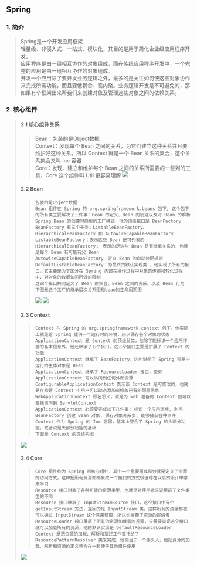 ## Spring

### 1. 简介
> Spring是一个开发应用框架
> <br>轻量级、非侵入式、一站式、模块化，其目的是用于简化企业级应用程序开发。
> <br>应用程序是由一组相互协作的对象组成，而在传统应用程序开发中，一个完整的应用是由一组相互协作的对象组成。
> <br>开发一个应用除了要开发业务逻辑之外，最多的是关注如何使这些对象协作来完成所需功能，而且要低耦合、高内聚。业务逻辑开发是不可避免的，那如果有个框架出来帮我们来创建对象及管理这些对象之间的依赖关系。

### 2. 核心组件
> #### 2.1 核心组件关系
>> Bean：包装的是Object数据   
>> Context：发现每个 Bean 之间的关系，为它们建立这种关系并且要维护好这种关系。所以 Context 就是一个 Bean 关系的集合，这个关系集合又叫 Ioc 容器
>> <br>Core：发现、建立和维护每个 Bean 之间的关系所需要的一些列的工具，Core 这个组件叫 Util 更容易理解
>> ![](https://i.loli.net/2021/05/06/8sGHf4pUZ1brhKT.png)
> #### 2.2 Bean
>>     包装的是Object数据
>>     Bean 组件在 Spring 的 org.springframework.beans 包下, 这个包下的所有类主要解决了三件事：Bean 的定义、Bean 的创建以及对 Bean 的解析
>>     Spring Bean 的创建时典型的工厂模式，他的顶级接口是 BeanFactory
>>     BeanFactory 有三个子类：ListableBeanFactory、HierarchicalBeanFactory 和 AutowireCapableBeanFactory
>>     ListableBeanFactory：表示这些 Bean 是可列表的
>>     HierarchicalBeanFactory： 表示的是这些 Bean 是有继承关系的，也就是每个 Bean 有可能有父 Bean
>>     AutowireCapableBeanFactory：定义 Bean 的自动装配规则
>>     DefaultListableBeanFactory：为最终的默认实现类 ，他实现了所有的接口。它主要是为了区分在 Spring 内部在操作过程中对象的传递和转化过程中，对对象的数据访问所做的限制
>>     这四个接口共同定义了 Bean 的集合、Bean 之间的关系、以及 Bean 行为
>>     下图是这个工厂的继承层次关系图和bean的生命周期图
>> ![](https://i.loli.net/2021/05/06/PrWGJtI1oS47lze.png)
>> ![](https://i.loli.net/2021/05/07/3VQWcitzbdy8GgI.png)
> #### 2.3 Context
>>     Context 在 Spring 的 org.springframework.context 包下，他实际上就是给 Spring 提供一个运行时的环境，用以保存各个对象的状态  
>>     ApplicationContext 是 Context 的顶级父类，他除了能标识一个应用环境的基本信息外，他还继承了五个接口，这五个接口主要是扩展了 Context 的功能
>>     ApplicationContext 继承了 BeanFactory，这也说明了 Spring 容器中运行的主体对象是 Bean
>>     ApplicationContext 继承了 ResourceLoader 接口，使得 ApplicationContext 可以访问到任何外部资源
>>     ConfigurableApplicationContext 表示该 Context 是可修改的，也就是在构建 Context 中用户可以动态添加或修改已有的配置信息
>>     WebApplicationContext 顾名思义，就是为 web 准备的 Context 他可以直接访问到 ServletContext
>>     ApplicationContext 必须要完成以下几件事: 标识一个应用环境, 利用 BeanFactory 创建 Bean 对象, 保存对象关系表, 能够捕获各种事件
>>     Context 作为 Spring 的 Ioc 容器，基本上整合了 Spring 的大部分功能，或者说是大部分功能的基础
>>     下面是 Context 的类结构图
> ![](https://i.loli.net/2021/05/07/othGbigkAI2ScsU.png)
> #### 2.4 Core
>>     Core 组件作为 Spring 的核心组件，其中一个重要组成部分就是定义了资源的访问方式。这种把所有资源都抽象成一个接口的方式很值得在以后的设计中拿来学习  
>>     Resource 接口封装了各种可能的资源类型，也就是对使用者来说屏蔽了文件类型的不同    
>>     Resource 接口继承了 InputStreamSource 接口，这个接口中有个 getInputStream 方法，返回的是 InputStream 类。这样所有的资源都被可以通过 InputStream 这个类来获取，所以也屏蔽了资源的提供者       
>>     ResourceLoader 接口屏蔽了所有的资源加载者的差异，只需要实现这个接口就可以加载所有的资源，他的默认实现是 DefaultResourceLoader       
>>     Context 是把资源的加载、解析和描述工作委托给了 ResourcePatternResolver 类来完成，他相当于一个接头人，他把资源的加载、解析和资源的定义整合在一起便于其他组件使用       
> ![](https://i.loli.net/2021/05/07/BthMiDlcR9woVH2.png)     